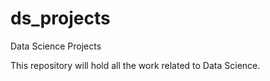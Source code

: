 # ds_projects
Data Science Projects

This repository will hold all the work related to Data Science. 
